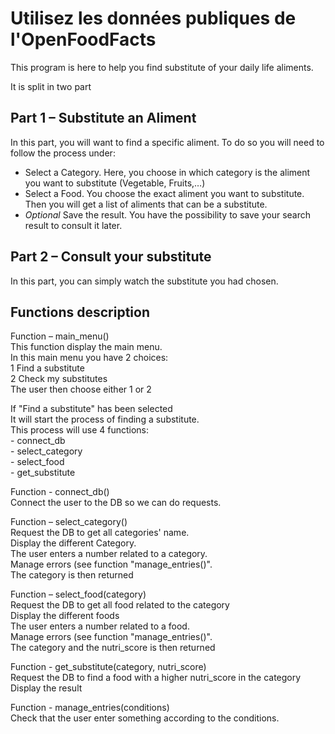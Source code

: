 # Utilisez les données publiques de l'OpenFoodFacts

This program is here to help you find substitute of your daily life aliments.


It is split in two part


## Part 1 – Substitute an Aliment
In this part, you will want to find a specific aliment. To do so you will need to follow the process under:
-	Select a Category. Here, you choose in which category is the aliment you want to substitute (Vegetable, Fruits,…)
-	Select a Food. You choose the exact aliment you want to substitute. Then you will get a list of aliments that can be a substitute.
-	*Optional* Save the result. You have the possibility to save your search result to consult it later.


## Part 2 – Consult your substitute  
In this part, you can simply watch the substitute you had chosen.


## Functions description


Function – main_menu()  
    This function display the main menu.  
    In this main menu you have 2 choices:  
    1	Find a substitute  
    2	Check my substitutes  
    The user then choose either 1 or 2  


If "Find a substitute" has been selected    
It will start the process of finding a substitute.  
This process will use 4 functions:  
    -   connect_db  
    -	select_category   
    -	select_food   
    -	get_substitute   
    

Function - connect_db()  
    Connect the user to the DB so we can do requests.  

Function – select_category()  
    Request the DB to get all categories' name.  
    Display the different Category.  
    The user enters a number related to a category.  
    Manage errors (see function "manage_entries()".  
    The category is then returned  


Function – select_food(category)   
    Request the DB to get all food related to the category  
    Display the different foods  
    The user enters a number related to a food.  
    Manage errors (see function "manage_entries()".  
    The category and the nutri_score is then returned  

Function - get_substitute(category, nutri_score)  
    Request the DB to find a food with a higher nutri_score in the category  
    Display the result  
    
     
Function - manage_entries(conditions)  
    Check that the user enter something according to the conditions.  
    
